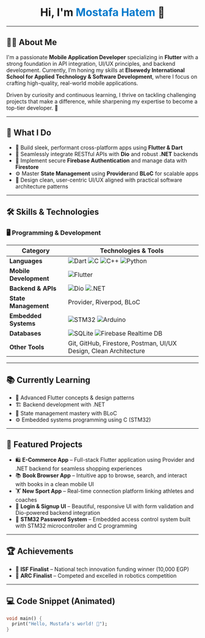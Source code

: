 <h1 align="center">Hi, I'm <span style="color:#007ACC;">Mostafa Hatem</span> 👋</h1>

---

## 👨‍💻 About Me

I'm a passionate **Mobile Application Developer** specializing in **Flutter** with a strong foundation in API integration, UI/UX principles, and backend development.
Currently, I’m honing my skills at **Elsewedy International School for Applied Technology & Software Development**, where I focus on crafting high-quality, real-world mobile applications.

Driven by curiosity and continuous learning, I thrive on tackling challenging projects that make a difference, while sharpening my expertise to become a top-tier developer. 🚀

---

## 💼 What I Do

* 📱 Build sleek, performant cross-platform apps using **Flutter & Dart**
* 🔗 Seamlessly integrate RESTful APIs with **Dio** and robust **.NET** backends
* 🔐 Implement secure **Firebase Authentication** and manage data with **Firestore**
* ⚙️ Master **State Management** using **Provider**and **BLoC** for scalable apps
* 🎨 Design clean, user-centric UI/UX aligned with practical software architecture patterns

---

## 🛠️ Skills & Technologies

### 🖥️ Programming & Development

| **Category**           | **Technologies & Tools**                                                                                                                                                                                                                                             |
| ---------------------- | -------------------------------------------------------------------------------------------------------------------------------------------------------------------------------------------------------------------------------------------------------------------- |
| **Languages**          | ![Dart](https://img.shields.io/badge/Dart-0175C2?style=flat&logo=dart&logoColor=white) ![C](https://img.shields.io/badge/C-00599C?style=flat&logo=c&logoColor=white) ![C++](https://img.shields.io/badge/C++-00599C?style=flat&logo=cplusplus&logoColor=white) ![Python](https://img.shields.io/badge/Python-3776AB?style=flat&logo=python&logoColor=white) |
| **Mobile Development** | ![Flutter](https://img.shields.io/badge/Flutter-02569B?style=flat&logo=flutter&logoColor=white)                                                                                                                                                                    |
| **Backend & APIs**     | ![Dio](https://img.shields.io/badge/Dio-02569B?style=flat&logo=axios&logoColor=white) ![.NET](https://img.shields.io/badge/.NET-512BD4?style=flat&logo=dotnet&logoColor=white)                                                                                   |
| **State Management**   | Provider, Riverpod, BLoC                                                                                                                                                                                                                                             |
| **Embedded Systems**   | ![STM32](https://img.shields.io/badge/STM32-03234B?style=flat&logo=stmicroelectronics&logoColor=white) ![Arduino](https://img.shields.io/badge/Arduino-00979D?style=flat&logo=arduino&logoColor=white)                                                                                                  |
| **Databases**          | ![SQLite](https://img.shields.io/badge/SQLite-07405E?style=flat&logo=sqlite&logoColor=white) ![Firebase Realtime DB](https://img.shields.io/badge/Firebase-FFCA28?style=flat&logo=firebase&logoColor=black)                                                                                             |
| **Other Tools**        | Git, GitHub, Firestore, Postman, UI/UX Design, Clean Architecture                                                                                                                                                                                                   |


---

## 📚 Currently Learning

* 🌟 Advanced Flutter concepts & design patterns
* 🏗️ Backend development with .NET
* 🧠 State management mastery with BLoC
* ⚙️ Embedded systems programming using C (STM32)

---

## 🚀 Featured Projects

* 🛍 **E-Commerce App** – Full-stack Flutter application using Provider and .NET backend for seamless shopping experiences
* 📚 **Book Browser App** – Intuitive app to browse, search, and interact with books in a clean mobile UI
* 🏋️ **New Sport App** – Real-time connection platform linking athletes and coaches
* 🔐 **Login & Signup UI** – Beautiful, responsive UI with form validation and Dio-powered backend integration
* 🔢 **STM32 Password System** – Embedded access control system built with STM32 microcontroller and C programming

---

## 🏆 Achievements

* 🥇 **ISF Finalist** – National tech innovation funding winner (10,000 EGP)
* 🤖 **ARC Finalist** – Competed and excelled in robotics competition


---

## 💻 Code Snippet (Animated)

```dart
void main() {
  print("Hello, Mustafa's world! 🚀");
}
```

